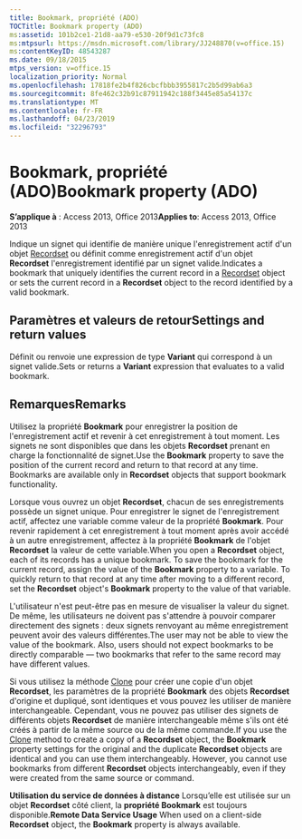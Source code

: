 ```yaml
---
title: Bookmark, propriété (ADO)
TOCTitle: Bookmark property (ADO)
ms:assetid: 101b2ce1-21d8-aa79-e530-20f9d1c73fc8
ms:mtpsurl: https://msdn.microsoft.com/library/JJ248870(v=office.15)
ms:contentKeyID: 48543287
ms.date: 09/18/2015
mtps_version: v=office.15
localization_priority: Normal
ms.openlocfilehash: 17818fe2b4f826cbcfbbb3955817c2b5d99ab6a3
ms.sourcegitcommit: 8fe462c32b91c87911942c188f3445e85a54137c
ms.translationtype: MT
ms.contentlocale: fr-FR
ms.lasthandoff: 04/23/2019
ms.locfileid: "32296793"
---
```

# <a name="bookmark-property-ado"></a><span data-ttu-id="a7dfd-102">Bookmark, propriété (ADO)</span><span class="sxs-lookup"><span data-stu-id="a7dfd-102">Bookmark property (ADO)</span></span>


<span data-ttu-id="a7dfd-103">**S’applique à** : Access 2013, Office 2013</span><span class="sxs-lookup"><span data-stu-id="a7dfd-103">**Applies to**: Access 2013, Office 2013</span></span>

<span data-ttu-id="a7dfd-104">Indique un signet qui identifie de manière unique l'enregistrement actif d'un objet [Recordset](recordset-object-ado.md) ou définit comme enregistrement actif d'un objet **Recordset** l'enregistrement identifié par un signet valide.</span><span class="sxs-lookup"><span data-stu-id="a7dfd-104">Indicates a bookmark that uniquely identifies the current record in a [Recordset](recordset-object-ado.md) object or sets the current record in a **Recordset** object to the record identified by a valid bookmark.</span></span>

## <a name="settings-and-return-values"></a><span data-ttu-id="a7dfd-105">Paramètres et valeurs de retour</span><span class="sxs-lookup"><span data-stu-id="a7dfd-105">Settings and return values</span></span>

<span data-ttu-id="a7dfd-106">Définit ou renvoie une expression de type **Variant** qui correspond à un signet valide.</span><span class="sxs-lookup"><span data-stu-id="a7dfd-106">Sets or returns a **Variant** expression that evaluates to a valid bookmark.</span></span>

## <a name="remarks"></a><span data-ttu-id="a7dfd-107">Remarques</span><span class="sxs-lookup"><span data-stu-id="a7dfd-107">Remarks</span></span>

<span data-ttu-id="a7dfd-p101">Utilisez la propriété **Bookmark** pour enregistrer la position de l'enregistrement actif et revenir à cet enregistrement à tout moment. Les signets ne sont disponibles que dans les objets **Recordset** prenant en charge la fonctionnalité de signet.</span><span class="sxs-lookup"><span data-stu-id="a7dfd-p101">Use the **Bookmark** property to save the position of the current record and return to that record at any time. Bookmarks are available only in **Recordset** objects that support bookmark functionality.</span></span>

<span data-ttu-id="a7dfd-p102">Lorsque vous ouvrez un objet **Recordset**, chacun de ses enregistrements possède un signet unique. Pour enregistrer le signet de l'enregistrement actif, affectez une variable comme valeur de la propriété **Bookmark**. Pour revenir rapidement à cet enregistrement à tout moment après avoir accédé à un autre enregistrement, affectez à la propriété **Bookmark** de l'objet **Recordset** la valeur de cette variable.</span><span class="sxs-lookup"><span data-stu-id="a7dfd-p102">When you open a **Recordset** object, each of its records has a unique bookmark. To save the bookmark for the current record, assign the value of the **Bookmark** property to a variable. To quickly return to that record at any time after moving to a different record, set the **Recordset** object's **Bookmark** property to the value of that variable.</span></span>

<span data-ttu-id="a7dfd-p103">L'utilisateur n'est peut-être pas en mesure de visualiser la valeur du signet. De même, les utilisateurs ne doivent pas s'attendre à pouvoir comparer directement des signets : deux signets renvoyant au même enregistrement peuvent avoir des valeurs différentes.</span><span class="sxs-lookup"><span data-stu-id="a7dfd-p103">The user may not be able to view the value of the bookmark. Also, users should not expect bookmarks to be directly comparable — two bookmarks that refer to the same record may have different values.</span></span>

<span data-ttu-id="a7dfd-p104">Si vous utilisez la méthode [Clone](clone-method-ado.md) pour créer une copie d'un objet **Recordset**, les paramètres de la propriété **Bookmark** des objets **Recordset** d'origine et dupliqué, sont identiques et vous pouvez les utiliser de manière interchangeable. Cependant, vous ne pouvez pas utiliser des signets de différents objets **Recordset** de manière interchangeable même s'ils ont été créés à partir de la même source ou de la même commande.</span><span class="sxs-lookup"><span data-stu-id="a7dfd-p104">If you use the [Clone](clone-method-ado.md) method to create a copy of a **Recordset** object, the **Bookmark** property settings for the original and the duplicate **Recordset** objects are identical and you can use them interchangeably. However, you cannot use bookmarks from different **Recordset** objects interchangeably, even if they were created from the same source or command.</span></span>

<span data-ttu-id="a7dfd-117">**Utilisation du service de données à distance** Lorsqu’elle est utilisée sur un objet **Recordset** côté client, la **propriété Bookmark** est toujours disponible.</span><span class="sxs-lookup"><span data-stu-id="a7dfd-117">**Remote Data Service Usage** When used on a client-side **Recordset** object, the **Bookmark** property is always available.</span></span>

